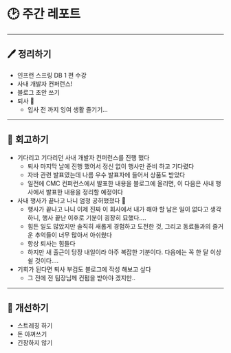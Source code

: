 # 🕑 주간 레포트

---

## 🖊 정리하기

- 인프런 스프링 DB 1 편 수강
- 사내 개발자 컨퍼런스!
- 블로그 초안 쓰기
- 퇴사 🥲
  - 입사 전 까지 잉여 생활 즐기기…

---

## 💭 회고하기

- 기다리고 기다리던 사내 개발자 컨퍼런스를 진행 했다
  - 퇴사 마지막 날에 진행 했어서 정신 없이 행사만 준비 하고 기다렸다
  - 자바 관련 발표였는데 나름 우수 발표자에 들어서 상품도 받았다
  - 일전에 CMC 컨퍼런스에서 발표한 내용을 블로그에 올리면, 이 다음은 사내 행사에서 발표한 내용을 정리할 예정이다
- 사내 행사가 끝나고 나니 엄청 공허했졌다 🥲
  - 행사가 끝나고 나니 이제 진짜 이 회사에서 내가 해야 할 남은 일이 없다고 생각하니, 행사 끝난 이후로 기분이 굉장히 묘했다….
  - 힘든 일도 많았지만 솔직히 새롭게 경험하고 도전한 것, 그리고 동료들과의 즐거운 추억들이 너무 많아서 아쉬웠다
  - 항상 퇴사는 힘들다
  - 하지만 새 출근이 당장 내일이라 아주 복잡한 기분이다. 다음에는 꼭 한 달 이상 쉴 것이다….
- 기회가 된다면 퇴사 부검도 블로그에 작성 해보고 싶다
  - 그 전에 전 팀장님께 컨펌을 받아야 겠지만..

---

## 🥊 개선하기

- 스트레칭 하기
- 돈 아껴쓰기
- 긴장하지 않기
